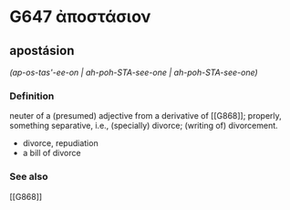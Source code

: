 # G647 ἀποστάσιον

## apostásion

_(ap-os-tas'-ee-on | ah-poh-STA-see-one | ah-poh-STA-see-one)_

### Definition

neuter of a (presumed) adjective from a derivative of [[G868]]; properly, something separative, i.e., (specially) divorce; (writing of) divorcement.

- divorce, repudiation
- a bill of divorce

### See also

[[G868]]

